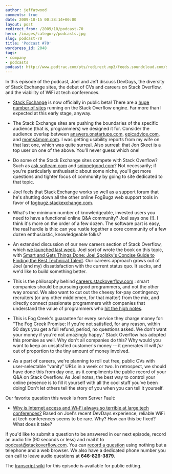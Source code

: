 ```yaml
---
author: jeffatwood
comments: true
date: 2009-10-15 00:38:14+00:00
layout: post
redirect_from: /2009/10/podcast-70
hero: /images/category/podcasts.jpg
slug: podcast-70
title: 'Podcast #70'
wordpress_id: 2048
tags:
- company
- podcasts
podcast: http://www.podtrac.com/pts/redirect.mp3/feeds.soundcloud.com/stream/14376840-stack-exchange-stack-overflow-podcast-7.mp3
---
```


In this episode of the podcast, Joel and Jeff discuss DevDays, the diversity of Stack Exchange sites, the debut of CVs and careers on Stack Overflow, and the viability of WiFi at tech conferences.






  * [Stack Exchange](http://stackexchange.com/) is now officially in public beta! There are a [huge number of sites](http://meta.stackexchange.com/questions/4/list-of-stackexchange-sites) running on the Stack Overflow engine. Far more than I expected at this early stage, anyway.  



  * The Stack Exchange sites are pushing the boundaries of the specific audience (that is, programmers) we designed it for. Consider the audience overlap between [answers.onstartups.com](http://answers.onstartups.com/), [epicadvice.com](http://www.epicadvice.com/), and [moms4mom.com](http://moms4mom.com/). I was getting usability reports from my wife on that last one, which was quite surreal. Also surreal: that Jon Skeet is a top user on one of the above. You'll never guess which one!


  * Do some of the Stack Exchange sites compete with Stack Overflow? Such as [ask.sqlteam.com](http://ask.sqlteam.com/) and [snippetgood.com](http://snippetgood.com/)? Not necessarily; if you're particularly enthusiastic about some niche, you'll get more questions and tighter focus of community by going to site dedicated to that topic.


  * Joel feels that Stack Exchange works so well as a support forum that he's shutting down all the other online FogBugz web support tools in favor of [fogbugz.stackexchange.com](http://fogbugz.stackexchange.com/).  



  * What's the minimum number of knowledgeable, invested users you need to have a functional online Q&A community? Joel says one (!). I think it's more on the order of a few dozen. The software part is easy, the real hurdle is this: can you rustle together a core community of a few dozen enthusiastic, knowledgeable folks?


  * An extended discussion of our new careers section of Stack Overflow, which [we launched last week](http://blog.stackoverflow.com/2009/10/introducing-stack-overflow-careers/). Joel sort of wrote the book on this topic, with [Smart and Gets Things Done: Joel Spolsky's Concise Guide to Finding the Best Technical Talent](http://www.amazon.com/dp/1590598385/?tag=codinghorror-20). Our careers approach grows out of Joel (and my) dissatisfaction with the current status quo. It sucks, and we'd like to build something better.


  * This is the philosophy behind [careers.stackoverflow.com](http://careers.stackoverflow.com/) : smart companies should be pursuing good programmers, and not the other way around. We also want to cut out the cheesy for-pay contingency recruiters (or any other middlemen, for that matter) from the mix, and directly connect passionate programmers with companies that understand the value of programmers who [hit the high notes](http://www.joelonsoftware.com/articles/HighNotes.html).


  * This is Fog Creek's guarantee for every service they charge money for: "The Fog Creek Promise: If you're not satisfied, for any reason, within 90 days you get a full refund, period, no questions asked. We don't want your money if you're not amazingly happy." Stack Overflow has adopted this promise as well. Why don't all companies do this? Why would you want to keep an unsatisfied customer's money -- it generates ill will _far_ out of proportion to the tiny amount of money involved.


  * As a part of careers, we're planning to roll out free, public CVs with user-selectable "vanity" URLs in a week or two. In retrospect, we should have done this from day one, as it compliments the public record of your Q&A on Stack Overflow. As Joel notes, the best way to control your online presence is to fill it yourself with all the cool stuff you've been doing! Don't let others tell the story of you when you can tell it yourself.




Our favorite question this week is from Server Fault:






  * [Why is Internet access and Wi-Fi always so terrible at large tech conferences?](http://serverfault.com/questions/72767/why-is-internet-access-and-wi-fi-always-so-terrible-at-large-tech-conferences) Based on Joel's recent DevDays experience, reliable WiFi at tech conferences seems to be rare. Why? How can this be fixed? What does it take?  





If you'd like to submit a question to be answered in our next episode, record an audio file (90 seconds or less) and mail it to [podcast@stackoverflow.com](mailto:podcast@stackoverflow.com). You can [record a question](http://blog.stackoverflow.com/index.php/2008/05/recording-podcast-questions-using-your-telephone/) using nothing but a telephone and a web browser. We also have a dedicated phone number you can call to leave audio questions at **646-826-3879**.






The [transcript wiki](https://stackoverflow.fogbugz.com/default.asp?W29089) for this episode is available for public editing.

